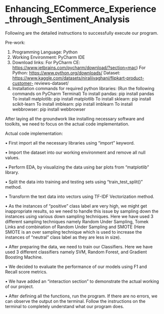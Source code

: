 # Enhancing_ECommerce_Experience_through_Sentiment_Analysis

Following are the detailed instructions to successfully execute our program.

Pre-work:
1. Programming Language: Python
2. Working Environment: PyCharm IDE
3. Download links:
For PyCharm CE: https://www.jetbrains.com/pycharm/download/?section=mac)
For Python: https://www.python.org/downloads/
Dataset: https://www.kaggle.com/datasets/niraliivaghani/flipkart-product-customer-
reviews-dataset/
4. Installation commands for required python libraries:
(Run the following commands on PyCharm Terminal)
To install pandas: pip install pandas
To install matplotlib: pip install matplotlib
To install sklearn: pip install scikit-learn
To install imblearn: pip install imblearn
To install webbrowser: pip install webbrowser

After laying all the groundwork like installing necessary software and toolkits, we need to focus on
the actual code implementation.

Actual code implementation:

• First import all the necessary libraries using “import” keyword.

• Import the dataset into our working environment and remove all null values.

• Perform EDA, by visualizing the data using bar plots from “matplotlib” library.

• Split the data into training and testing sets using “train_test_split()” method.

• Transform the text data into vectors using TF-IDF Vectorization method.

• As the instances of “positive” class label are very high, we might get inappropriate results, so we need to handle this issue by sampling down the instances using various down sampling techniques. Here we have used 3 different sampling techniques namely Random Under Sampling, Tomek Links and combination of Random Under Sampling and SMOTE (Here SMOTE is an over sampling technique which is used to increase the instances of “neutral” class label as they are less in size).

• After preparing the data, we need to train our Classifiers. Here we have used 3 different classifiers namely SVM, Random Forest, and Gradient Boosting Machine.

• We decided to evaluate the performance of our models using F1 and Recall score metrics.

• We have added an “interaction section” to demonstrate the actual working of our project.

• After defining all the functions, run the program. If there are no errors, we can observe the output on the terminal. Follow the instructions on the terminal to completely
understand what our program does.
